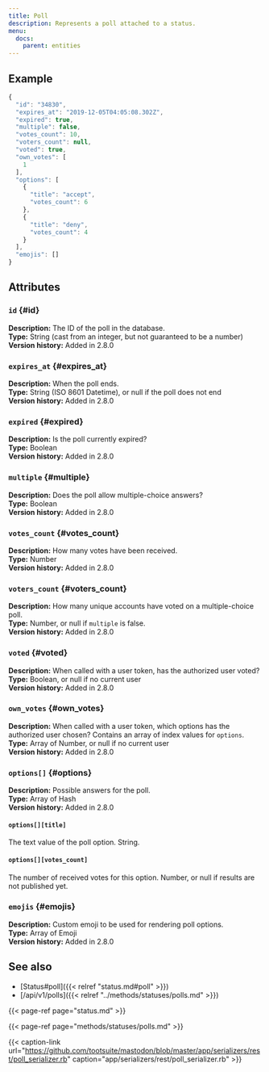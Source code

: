 ```yaml
---
title: Poll
description: Represents a poll attached to a status.
menu:
  docs:
    parent: entities
---
```


## Example

```javascript
{
  "id": "34830",
  "expires_at": "2019-12-05T04:05:08.302Z",
  "expired": true,
  "multiple": false,
  "votes_count": 10,
  "voters_count": null,
  "voted": true,
  "own_votes": [
    1
  ],
  "options": [
    {
      "title": "accept",
      "votes_count": 6
    },
    {
      "title": "deny",
      "votes_count": 4
    }
  ],
  "emojis": []
}
```

## Attributes

### `id` {#id}

**Description:** The ID of the poll in the database.\
**Type:** String \(cast from an integer, but not guaranteed to be a number\)\
**Version history:** Added in 2.8.0

### `expires_at` {#expires_at}

**Description:** When the poll ends.\
**Type:** String \(ISO 8601 Datetime\), or null if the poll does not end\
**Version history:** Added in 2.8.0

### `expired` {#expired}

**Description:** Is the poll currently expired?\
**Type:** Boolean\
**Version history:** Added in 2.8.0

### `multiple` {#multiple}

**Description:** Does the poll allow multiple-choice answers?\
**Type:** Boolean\
**Version history:** Added in 2.8.0

### `votes_count` {#votes_count}

**Description:** How many votes have been received.\
**Type:** Number\
**Version history:** Added in 2.8.0

### `voters_count` {#voters_count}

**Description:** How many unique accounts have voted on a multiple-choice poll.\
**Type:** Number, or null if `multiple` is false.\
**Version history:** Added in 2.8.0

### `voted` {#voted}

**Description:** When called with a user token, has the authorized user voted?\
**Type:** Boolean, or null if no current user\
**Version history:** Added in 2.8.0

### `own_votes` {#own_votes}

**Description:** When called with a user token, which options has the authorized user chosen? Contains an array of index values for `options`.\
**Type:** Array of Number, or null if no current user\
**Version history:** Added in 2.8.0

### `options[]` {#options}

**Description:** Possible answers for the poll.\
**Type:** Array of Hash\
**Version history:** Added in 2.8.0

#### `options[][title]`

The text value of the poll option. String.

#### `options[][votes_count]`

The number of received votes for this option. Number, or null if results are not published yet.

### `emojis` {#emojis}

**Description:** Custom emoji to be used for rendering poll options.\
**Type:** Array of Emoji\
**Version history:** Added in 2.8.0

## See also

* [Status\#poll]({{< relref "status.md#poll" >}})
* [/api/v1/polls]({{< relref "../methods/statuses/polls.md" >}})

{{< page-ref page="status.md" >}}

{{< page-ref page="methods/statuses/polls.md" >}}

{{< caption-link url="https://github.com/tootsuite/mastodon/blob/master/app/serializers/rest/poll_serializer.rb" caption="app/serializers/rest/poll\_serializer.rb" >}}





